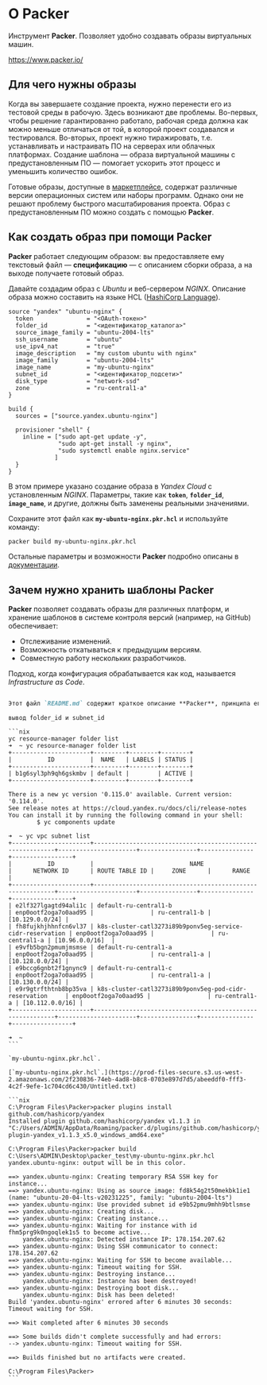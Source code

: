 # О Packer

Инструмент **Packer**. Позволяет удобно создавать образы виртуальных машин.

https://www.packer.io/

## Для чего нужны образы

Когда вы завершаете создание проекта, нужно перенести его из тестовой среды в рабочую. Здесь возникают две проблемы. Во-первых, чтобы решение гарантированно работало, рабочая среда должна как можно меньше отличаться от той, в которой проект создавался и тестировался. Во-вторых, проект нужно тиражировать, т.е. устанавливать и настраивать ПО на серверах или облачных платформах. Создание шаблона — образа виртуальной машины с предустановленным ПО — помогает ускорить этот процесс и уменьшить количество ошибок.

Готовые образы, доступные в [маркетплейсе](https://cloud.yandex.ru/marketplace), содержат различные версии операционных систем или наборы программ. Однако они не решают проблему быстрого масштабирования проекта. Образ с предустановленным ПО можно создать с помощью **Packer**.

## Как создать образ при помощи Packer

**Packer** работает следующим образом: вы предоставляете ему текстовый файл — **спецификацию** — с описанием сборки образа, а на выходе получаете готовый образ.

Давайте создадим образ с *Ubuntu* и веб-сервером *NGINX*. Описание образа можно составить на языке HCL ([HashiCorp Language](https://www.packer.io/docs/templates/hcl_templates)).

```hcl
source "yandex" "ubuntu-nginx" {
  token               = "<OAuth-токен>"
  folder_id           = "<идентификатор_каталога>"
  source_image_family = "ubuntu-2004-lts"
  ssh_username        = "ubuntu"
  use_ipv4_nat        = "true"
  image_description   = "my custom ubuntu with nginx"
  image_family        = "ubuntu-2004-lts"
  image_name          = "my-ubuntu-nginx"
  subnet_id           = "<идентификатор_подсети>"
  disk_type           = "network-ssd"
  zone                = "ru-central1-a"
}

build {
  sources = ["source.yandex.ubuntu-nginx"]

  provisioner "shell" {
    inline = ["sudo apt-get update -y",
              "sudo apt-get install -y nginx",
              "sudo systemctl enable nginx.service"
             ]
  }
}

```

В этом примере указано создание образа в *Yandex Cloud* с установленным *NGINX*. Параметры, такие как **`token`**, **`folder_id`**, **`image_name`**, и другие, должны быть заменены реальными значениями.

Сохраните этот файл как **`my-ubuntu-nginx.pkr.hcl`** и используйте команду:

```bash
packer build my-ubuntu-nginx.pkr.hcl

```

Остальные параметры и возможности **Packer** подробно описаны в [документации](https://www.packer.io/docs/).

## **Зачем нужно хранить шаблоны Packer**

**Packer** позволяет создавать образы для различных платформ, и хранение шаблонов в системе контроля версий (например, на GitHub) обеспечивает:

- Отслеживание изменений.
- Возможность откатываться к предыдущим версиям.
- Совместную работу нескольких разработчиков.

Подход, когда конфигурация обрабатывается как код, называется *Infrastructure as Code*.

```markdown

Этот файл `README.md` содержит краткое описание **Packer**, принципа его работы и примера использования. Пожалуйста, убедитесь, что вы заменили фиктивные значения, такие как `<OAuth-токен>`, `<идентификатор_каталога>`, `<идентификатор_подсети>`, на реальные ваши данные перед использованием шаблона `my-ubuntu-nginx.pkr.hcl`.

```


    
    вывод folder_id и subnet_id
    
    ```nix
    yc resource-manager folder list
    ➜  ~ yc resource-manager folder list
    +----------------------+---------+--------+--------+
    |          ID          |  NAME   | LABELS | STATUS |
    +----------------------+---------+--------+--------+
    | b1g6syl3ph9qh6gskmbv | default |        | ACTIVE |
    +----------------------+---------+--------+--------+
    
    There is a new yc version '0.115.0' available. Current version: '0.114.0'.
    See release notes at https://cloud.yandex.ru/docs/cli/release-notes
    You can install it by running the following command in your shell:
            $ yc components update
    
    ➜  ~ yc vpc subnet list
    +----------------------+-----------------------------------------------------------+----------------------+----------------+---------------+-----------------+
    |          ID          |                           NAME                            |      NETWORK ID      | ROUTE TABLE ID |     ZONE      |      RANGE      |
    +----------------------+-----------------------------------------------------------+----------------------+----------------+---------------+-----------------+
    | e2lf327lgagtd94ali1c | default-ru-central1-b                                     | enp0ootf2oga7o0aad95 |                | ru-central1-b | [10.129.0.0/24] |
    | fh8fujkhjhhnfcn6vl37 | k8s-cluster-catl3273i89b9ponv5eg-service-cidr-reservation | enp0ootf2oga7o0aad95 |                | ru-central1-a | [10.96.0.0/16]  |
    | e9vfb5bgn2pmumjmsmse | default-ru-central1-a                                     | enp0ootf2oga7o0aad95 |                | ru-central1-a | [10.128.0.0/24] |
    | e9bccg6gnbt2f1gnync9 | default-ru-central1-c                                     | enp0ootf2oga7o0aad95 |                | ru-central1-a | [10.130.0.0/24] |
    | e9r9gtrfthtnb8bp35va | k8s-cluster-catl3273i89b9ponv5eg-pod-cidr-reservation     | enp0ootf2oga7o0aad95 |                | ru-central1-a | [10.112.0.0/16] |
    +----------------------+-----------------------------------------------------------+----------------------+----------------+---------------+-----------------+
    
    ➜  ~
    ```
    
    `my-ubuntu-nginx.pkr.hcl`.
    
    [`my-ubuntu-nginx.pkr.hcl`.](https://prod-files-secure.s3.us-west-2.amazonaws.com/2f230836-74eb-4ad8-b8c8-0703e897d7d5/abeeddf0-fff3-4c2f-9efe-1c704cd6c430/Untitled.txt)
    
    ```nix
    C:\Program Files\Packer>packer plugins install github.com/hashicorp/yandex
    Installed plugin github.com/hashicorp/yandex v1.1.3 in "C:/Users/ADMIN/AppData/Roaming/packer.d/plugins/github.com/hashicorp/yandex/packer-plugin-yandex_v1.1.3_x5.0_windows_amd64.exe"
    
    C:\Program Files\Packer>packer build C:\Users\ADMIN\Desktop\packer_test\my-ubuntu-nginx.pkr.hcl
    yandex.ubuntu-nginx: output will be in this color.
    
    ==> yandex.ubuntu-nginx: Creating temporary RSA SSH key for instance...
    ==> yandex.ubuntu-nginx: Using as source image: fd8k54g2t50mekbk1ie1 (name: "ubuntu-20-04-lts-v20231225", family: "ubuntu-2004-lts")
    ==> yandex.ubuntu-nginx: Use provided subnet id e9b52pmu9mhh9btlsmse
    ==> yandex.ubuntu-nginx: Creating disk...
    ==> yandex.ubuntu-nginx: Creating instance...
    ==> yandex.ubuntu-nginx: Waiting for instance with id fhm5prg9k0ngoqlek1s5 to become active...
        yandex.ubuntu-nginx: Detected instance IP: 178.154.207.62
    ==> yandex.ubuntu-nginx: Using SSH communicator to connect: 178.154.207.62
    ==> yandex.ubuntu-nginx: Waiting for SSH to become available...
    ==> yandex.ubuntu-nginx: Timeout waiting for SSH.
    ==> yandex.ubuntu-nginx: Destroying instance...
        yandex.ubuntu-nginx: Instance has been destroyed!
    ==> yandex.ubuntu-nginx: Destroying boot disk...
        yandex.ubuntu-nginx: Disk has been deleted!
    Build 'yandex.ubuntu-nginx' errored after 6 minutes 30 seconds: Timeout waiting for SSH.
    
    ==> Wait completed after 6 minutes 30 seconds
    
    ==> Some builds didn't complete successfully and had errors:
    --> yandex.ubuntu-nginx: Timeout waiting for SSH.
    
    ==> Builds finished but no artifacts were created.
    
    C:\Program Files\Packer>
    ```


